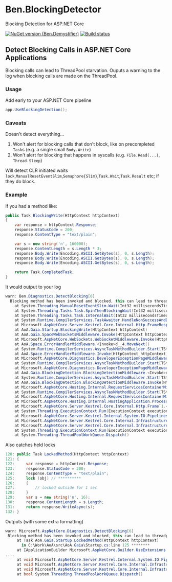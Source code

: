 # Ben.BlockingDetector
Blocking Detection for ASP.NET Core

[![NuGet version (Ben.Demystifier)](https://img.shields.io/nuget/v/Ben.BlockingDetector.svg?style=flat-square)](https://www.nuget.org/packages/Ben.BlockingDetector/)
[![Build status](https://ci.appveyor.com/api/projects/status/7xssvgr4coj898cq?svg=true)](https://ci.appveyor.com/project/benaadams/ben-blockingdetector)

## Detect Blocking Calls in ASP.NET Core Applications

Blocking calls can lead to ThreadPool starvation. Ouputs a warning to the log when blocking calls are made on the ThreadPool.

### Usage

Add early to your ASP.NET Core pipeline

```csharp
app.UseBlockingDetection();
```

### Caveats

Doesn't detect everything...

1. Won't alert for blocking calls that don't block, like on precompleted `Task`s (e.g. a single small `Body.Write`)
2. Won't alert for blocking that happens in syscalls (e.g. `File.Read(...)`, `Thread.Sleep`)

Will detect CLR initiated waits `lock`,`ManualResetEventSlim`,`Semaphore{Slim}`,`Task.Wait`,`Task.Result` etc; if they do block.

### Example
If you had a method like:

```csharp
public Task BlockingWrite(HttpContext httpContext)
{
    var response = httpContext.Response;
    response.StatusCode = 200;
    response.ContentType = "text/plain";

    var s = new string('n', 160000);
    response.ContentLength = s.Length * 3;
    response.Body.Write(Encoding.ASCII.GetBytes(s), 0, s.Length);
    response.Body.Write(Encoding.ASCII.GetBytes(s), 0, s.Length);
    response.Body.Write(Encoding.ASCII.GetBytes(s), 0, s.Length);

    return Task.CompletedTask;
}
```

It would output to your log

```csharp
warn: Ben.Diagnostics.DetectBlocking[6]
  Blocking method has been invoked and blocked, this can lead to threadpool starvation.
    at System.Threading.ManualResetEventSlim.Wait(Int32 millisecondsTimeout, CancellationToken cancellationToken)
    at System.Threading.Tasks.Task.SpinThenBlockingWait(Int32 millisecondsTimeout, CancellationToken cancellationToken)
    at System.Threading.Tasks.Task.InternalWait(Int32 millisecondsTimeout, CancellationToken cancellationToken)
    at System.Runtime.CompilerServices.TaskAwaiter.HandleNonSuccessAndDebuggerNotification(Task task)
    at Microsoft.AspNetCore.Server.Kestrel.Core.Internal.Http.FrameResponseStream.Write(Byte[] buffer, Int32 offset, Int32 count)
    at AoA.Gaia.Startup.BlockingWrite(HttpContext httpContext)
    at AoA.Gaia.SpaceWebSocketsMiddleware.Invoke(HttpContext httpContext)
    at Microsoft.AspNetCore.WebSockets.WebSocketMiddleware.Invoke(HttpContext context)
    at AoA.Space.ErrorHandlerMiddleware.<Invoke>d__4.MoveNext()
    at System.Runtime.CompilerServices.AsyncTaskMethodBuilder.Start[TStateMachine](TStateMachine& stateMachine)
    at AoA.Space.ErrorHandlerMiddleware.Invoke(HttpContext httpContext)
    at Microsoft.AspNetCore.Diagnostics.DeveloperExceptionPageMiddleware.<Invoke>d__7.MoveNext()
    at System.Runtime.CompilerServices.AsyncTaskMethodBuilder.Start[TStateMachine](TStateMachine& stateMachine)
    at Microsoft.AspNetCore.Diagnostics.DeveloperExceptionPageMiddleware.Invoke(HttpContext context)
    at AoA.Gaia.BlockingDetection.BlockingDetectionMiddleware.<Invoke>d__3.MoveNext()
    at System.Runtime.CompilerServices.AsyncTaskMethodBuilder.Start[TStateMachine](TStateMachine& stateMachine)
    at AoA.Gaia.BlockingDetection.BlockingDetectionMiddleware.Invoke(HttpContext httpContext)
    at Microsoft.AspNetCore.Hosting.Internal.RequestServicesContainerMiddleware.<Invoke>d__3.MoveNext()
    at System.Runtime.CompilerServices.AsyncTaskMethodBuilder.Start[TStateMachine](TStateMachine& stateMachine)
    at Microsoft.AspNetCore.Hosting.Internal.RequestServicesContainerMiddleware.Invoke(HttpContext httpContext)
    at Microsoft.AspNetCore.Hosting.Internal.HostingApplication.ProcessRequestAsync(Context context)
    at Microsoft.AspNetCore.Server.Kestrel.Core.Internal.Http.Frame`1.<ProcessRequestsAsync>d__2.MoveNext()
    at System.Threading.ExecutionContext.Run(ExecutionContext executionContext, ContextCallback callback, Object state)
    at Microsoft.AspNetCore.Server.Kestrel.Internal.System.IO.Pipelines.Pipe.<>c.<.cctor>b__67_3(Object o)
    at Microsoft.AspNetCore.Server.Kestrel.Core.Internal.Infrastructure.LoggingThreadPool.<>c__DisplayClass6_0.<Schedule>b__0()
    at Microsoft.AspNetCore.Server.Kestrel.Core.Internal.Infrastructure.LoggingThreadPool.<RunAction>b__3_0(Object o)
    at System.Threading.ExecutionContext.Run(ExecutionContext executionContext, ContextCallback callback, Object state)
    at System.Threading.ThreadPoolWorkQueue.Dispatch()
```

Also catches held locks

```csharp
120: public Task LockedMethod(HttpContext httpContext)
121: {
122:     var response = httpContext.Response;
123:     response.StatusCode = 200;
124:     response.ContentType = "text/plain";
125:     lock (obj) // **********
126:     {
127:         // locked outside for 1 sec
128:     }
129:     var s = new string('n', 16);
130:     response.ContentLength = s.Length;
131:     return response.WriteAsync(s);
132: }
```
Outputs (with some extra formatting)
```csharp
warn: Microsoft.AspNetCore.Diagnostics.DetectBlocking[6]
 Blocking method has been invoked and blocked, this can lead to threadpool starvation.
     at Task AoA.Gaia.Startup.LockedMethod(HttpContext httpContext)
       in C:\Work\AoA\src\AoA.Gaia\Startup.cs:line 125 ********
     at IApplicationBuilder Microsoft.AspNetCore.Builder.UseExtensions.Use(IApplicationBuilder app, Func<HttpContext, Func<Task>, Task> middleware)+() => { }
....
     at void Microsoft.AspNetCore.Server.Kestrel.Internal.System.IO.Pipelines.Pipe._scheduleContinuation(object o)
     at void Microsoft.AspNetCore.Server.Kestrel.Core.Internal.Infrastructure.LoggingThreadPool.Schedule(Action<object> action, object state)+() => { }
     at void Microsoft.AspNetCore.Server.Kestrel.Core.Internal.Infrastructure.LoggingThreadPool.RunAction()+(object o) => { }
     at bool System.Threading.ThreadPoolWorkQueue.Dispatch()
```
